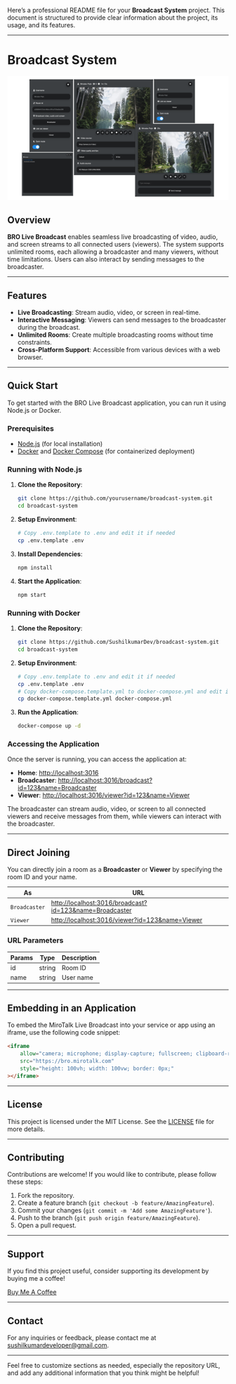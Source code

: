 Here’s a professional README file for your **Broadcast System** project. This document is structured to provide clear information about the project, its usage, and its features.

---

# Broadcast System

![Broadcast System](./public/assets/images/ui.png)

## Overview

**BRO Live Broadcast** enables seamless live broadcasting of video, audio, and screen streams to all connected users (viewers). The system supports unlimited rooms, each allowing a broadcaster and many viewers, without time limitations. Users can also interact by sending messages to the broadcaster.

---

## Features

- **Live Broadcasting**: Stream audio, video, or screen in real-time.
- **Interactive Messaging**: Viewers can send messages to the broadcaster during the broadcast.
- **Unlimited Rooms**: Create multiple broadcasting rooms without time constraints.
- **Cross-Platform Support**: Accessible from various devices with a web browser.
  
---

## Quick Start

To get started with the BRO Live Broadcast application, you can run it using Node.js or Docker.

### Prerequisites

- [Node.js](https://nodejs.org/en/download) (for local installation)
- [Docker](https://docs.docker.com/engine/install/) and [Docker Compose](https://docs.docker.com/compose/) (for containerized deployment)

### Running with Node.js

1. **Clone the Repository**:

   ```bash
   git clone https://github.com/yourusername/broadcast-system.git
   cd broadcast-system
   ```

2. **Setup Environment**:

   ```bash
   # Copy .env.template to .env and edit it if needed
   cp .env.template .env
   ```

3. **Install Dependencies**:

   ```bash
   npm install
   ```

4. **Start the Application**:

   ```bash
   npm start
   ```

### Running with Docker

1. **Clone the Repository**:

   ```bash
   git clone https://github.com/SushilkumarDev/broadcast-system.git
   cd broadcast-system
   ```

2. **Setup Environment**:

   ```bash
   # Copy .env.template to .env and edit it if needed
   cp .env.template .env
   # Copy docker-compose.template.yml to docker-compose.yml and edit it if needed
   cp docker-compose.template.yml docker-compose.yml
   ```
3. **Run the Application**:

   ```bash
   docker-compose up -d
   ```

### Accessing the Application

Once the server is running, you can access the application at:

- **Home**: [http://localhost:3016](http://localhost:3016)
- **Broadcaster**: [http://localhost:3016/broadcast?id=123&name=Broadcaster](http://localhost:3016/broadcast?id=123&name=Broadcaster)
- **Viewer**: [http://localhost:3016/viewer?id=123&name=Viewer](http://localhost:3016/viewer?id=123&name=Viewer)

The broadcaster can stream audio, video, or screen to all connected viewers and receive messages from them, while viewers can interact with the broadcaster.

---

## Direct Joining

You can directly join a room as a **Broadcaster** or **Viewer** by specifying the room ID and your name.

| As            | URL                                                     |
| ------------- | ------------------------------------------------------- |
| `Broadcaster` | [http://localhost:3016/broadcast?id=123&name=Broadcaster](http://localhost:3016/broadcast?id=123&name=Broadcaster) |
| `Viewer`      | [http://localhost:3016/viewer?id=123&name=Viewer](http://localhost:3016/viewer?id=123&name=Viewer)         |

### URL Parameters

| Params | Type   | Description |
| ------ | ------ | ----------- |
| id     | string | Room ID     |
| name   | string | User name   |

---

## Embedding in an Application

To embed the MiroTalk Live Broadcast into your service or app using an iframe, use the following code snippet:

```html
<iframe
    allow="camera; microphone; display-capture; fullscreen; clipboard-read; clipboard-write; web-share; autoplay"
    src="https://bro.mirotalk.com"
    style="height: 100vh; width: 100vw; border: 0px;"
></iframe>
```

---

## License

This project is licensed under the MIT License. See the [LICENSE](LICENSE) file for more details.

---

## Contributing

Contributions are welcome! If you would like to contribute, please follow these steps:

1. Fork the repository.
2. Create a feature branch (`git checkout -b feature/AmazingFeature`).
3. Commit your changes (`git commit -m 'Add some AmazingFeature'`).
4. Push to the branch (`git push origin feature/AmazingFeature`).
5. Open a pull request.

---

## Support

If you find this project useful, consider supporting its development by buying me a coffee!

[Buy Me A Coffee](https://ko-fi.com/sushilkumar)

---

## Contact

For any inquiries or feedback, please contact me at [sushilkumardeveloper@gmail.com](mailto:sushilkumardeveloper@gmail.com).

---

Feel free to customize sections as needed, especially the repository URL, and add any additional information that you think might be helpful!
